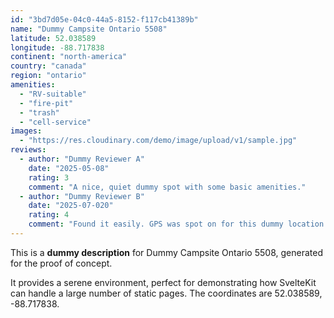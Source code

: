 ```yaml
---
id: "3bd7d05e-04c0-44a5-8152-f117cb41389b"
name: "Dummy Campsite Ontario 5508"
latitude: 52.038589
longitude: -88.717838
continent: "north-america"
country: "canada"
region: "ontario"
amenities:
  - "RV-suitable"
  - "fire-pit"
  - "trash"
  - "cell-service"
images:
  - "https://res.cloudinary.com/demo/image/upload/v1/sample.jpg"
reviews:
  - author: "Dummy Reviewer A"
    date: "2025-05-08"
    rating: 3
    comment: "A nice, quiet dummy spot with some basic amenities."
  - author: "Dummy Reviewer B"
    date: "2025-07-020"
    rating: 4
    comment: "Found it easily. GPS was spot on for this dummy location."
---
```


This is a **dummy description** for Dummy Campsite Ontario 5508, generated for the proof of concept.

It provides a serene environment, perfect for demonstrating how SvelteKit can handle a large number of static pages. The coordinates are 52.038589, -88.717838.
